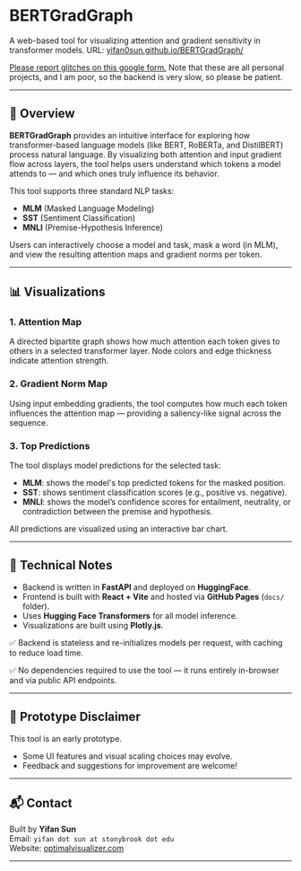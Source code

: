 # BERTGradGraph

A web-based tool for visualizing attention and gradient sensitivity in transformer models.
URL: [yifan0sun.github.io/BERTGradGraph/](https://yifan0sun.github.io/BERTGradGraph/)

[Please report glitches on this google form.](https://forms.gle/wvaqSkKpyfseYSSB8) Note that these are all personal projects, and I am poor, so the backend is very slow, so please be patient.

---

## 🌟 Overview

**BERTGradGraph** provides an intuitive interface for exploring how transformer-based language models (like BERT, RoBERTa, and DistilBERT) process natural language. By visualizing both attention and input gradient flow across layers, the tool helps users understand which tokens a model attends to — and which ones truly influence its behavior.

This tool supports three standard NLP tasks:
- **MLM** (Masked Language Modeling)
- **SST** (Sentiment Classification)
- **MNLI** (Premise-Hypothesis Inference)

Users can interactively choose a model and task, mask a word (in MLM), and view the resulting attention maps and gradient norms per token.

---

## 📊 Visualizations

### 1. **Attention Map**

A directed bipartite graph shows how much attention each token gives to others in a selected transformer layer. Node colors and edge thickness indicate attention strength.

### 2. **Gradient Norm Map**

Using input embedding gradients, the tool computes how much each token influences the attention map — providing a saliency-like signal across the sequence.

### 3. **Top Predictions**

The tool displays model predictions for the selected task:
- **MLM**: shows the model's top predicted tokens for the masked position.
- **SST**: shows sentiment classification scores (e.g., positive vs. negative).
- **MNLI**: shows the model’s confidence scores for entailment, neutrality, or contradiction between the premise and hypothesis.

All predictions are visualized using an interactive bar chart.

---

## 📎 Technical Notes

- Backend is written in **FastAPI** and deployed on **HuggingFace**.
- Frontend is built with **React + Vite** and hosted via **GitHub Pages** (`docs/` folder).
- Uses **Hugging Face Transformers** for all model inference.
- Visualizations are built using **Plotly.js**.

✅ Backend is stateless and re-initializes models per request, with caching to reduce load time.

✅ No dependencies required to use the tool — it runs entirely in-browser and via public API endpoints.

---

## 🧪 Prototype Disclaimer

This tool is an early prototype.

- Some UI features and visual scaling choices may evolve.
- Feedback and suggestions for improvement are welcome!

---

## 📬 Contact

Built by **Yifan Sun**  
Email: `yifan dot sun at stonybrook dot edu`  
Website: [optimalvisualizer.com](http://optimalvisualizer.com)

---


